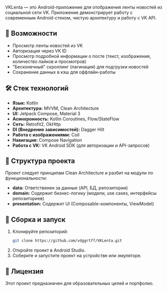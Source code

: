 VKLenta — это Android-приложение для отображения ленты новостей из социальной сети VK. Приложение демонстрирует работу с современным Android-стеком, чистую архитектуру и работу с VK API.

## 🚀 Возможности

*   Просмотр ленты новостей из VK
*   Авторизация через VK ID
*   Просмотр подробной информации о посте (текст, изображения, количество лайков и просмотров)
*   "Бесконечный" скроллинг (пагинация) для подгрузки новостей
*   Сохранение данных в кэш для оффлайн-работы

## 🛠 Стек технологий

*   **Язык:** Kotlin
*   **Архитектура:** MVVM, Clean Architecture
*   **UI:** Jetpack Compose, Material 3
*   **Асинхронность:** Kotlin Coroutines, Flow/StateFlow
*   **Сеть:** Retrofit2, OkHttp
*   **DI (Внедрение зависимостей):** Dagger Hilt
*   **Работа с изображениями:** Coil
*   **Навигация:** Compose Navigation
*   **Работа с VK:** VK Android SDK (для авторизации и API-запросов)

## 📁 Структура проекта

Проект следует принципам Clean Architecture и разбит на модули по функциональности:
*   **data:** Ответственен за данные (API, БД, репозитории)
*   **domain:** Содержит бизнес-логику (модели, use cases, интерфейсы репозиториев)
*   **presentation:** Содержит UI (Composable-компоненты, ViewModel)

## 🔨 Сборка и запуск

1.  Клонируйте репозиторий:
    ```bash
    git clone https://github.com/vdggrtff/VKLenta.git
    ```
2.  Откройте проект в Android Studio.
5.  Соберите и запустите проект на устройстве или эмуляторе.

## 📄 Лицензия

Этот проект предназначен для образовательных целей и портфолио.
